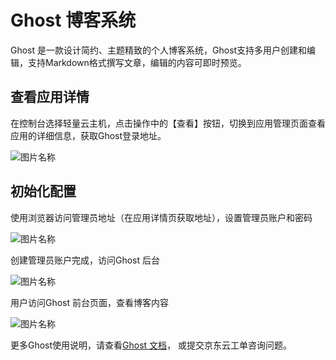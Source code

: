 # Ghost 博客系统

Ghost 是一款设计简约、主题精致的个人博客系统，Ghost支持多用户创建和编辑，支持Markdown格式撰写文章，编辑的内容可即时预览。


## 查看应用详情


在控制台选择轻量云主机，点击操作中的【查看】按钮，切换到应用管理页面查看应用的详细信息，获取Ghost登录地址。


![图片名称](https://img1.jcloudcs.com/image/docs/10.png)




## 初始化配置

使用浏览器访问管理员地址（在应用详情页获取地址），设置管理员账户和密码


![图片名称](https://img1.jcloudcs.com/image/docs/10.png)


创建管理员账户完成，访问Ghost 后台


![图片名称](https://img1.jcloudcs.com/image/docs/10.png)

用户访问Ghost 前台页面，查看博客内容

![图片名称](https://img1.jcloudcs.com/image/docs/10.png)


更多Ghost使用说明，请查看[Ghost 文档](https://ghost.org/tutorials/)， 或提交京东云工单咨询问题。

